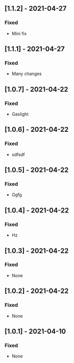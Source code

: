 ## [1.1.2] - 2021-04-27

### Fixed
-    Mini fix

## [1.1.1] - 2021-04-27

### Fixed
-    Many changes

## [1.0.7] - 2021-04-22

### Fixed
-    Gaslight

## [1.0.6] - 2021-04-22

### Fixed
-    sdfsdf

## [1.0.5] - 2021-04-22

### Fixed
-    Ggfg

## [1.0.4] - 2021-04-22

### Fixed
-    Hz

## [1.0.3] - 2021-04-22

### Fixed
-    None

## [1.0.2] - 2021-04-22

### Fixed
-    None

## [1.0.1] - 2021-04-10

### Fixed
-    None

